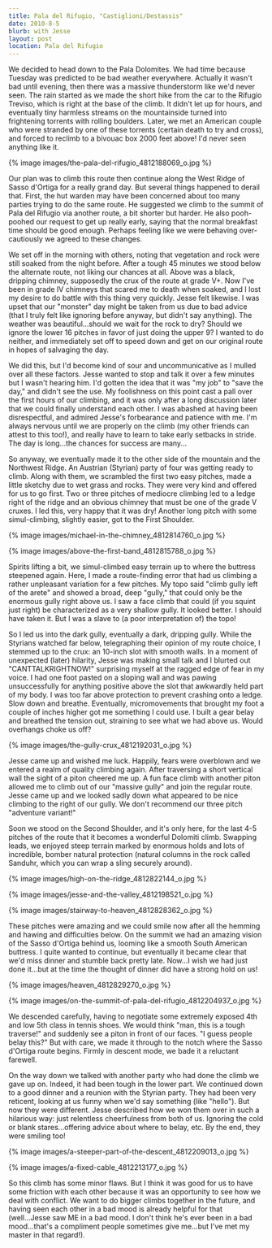 ```yaml
---
title: Pala del Rifugio, "Castiglioni/Destassis"
date: 2010-8-5
blurb: with Jesse
layout: post
location: Pala del Rifugio
---
```


We decided to head down to the Pala Dolomites. We had time because Tuesday
was predicted to be bad weather everywhere. Actually it wasn't bad until
evening, then there was a massive thunderstorm like we'd never seen. The
rain started as we made the short hike from the car to the Rifugio Treviso,
which is right at the base of the climb. It didn't let up for hours, and
eventually tiny harmless streams on the mountainside turned into frightening
torrents with rolling boulders. Later, we met an American couple who were
stranded by one of these torrents (certain death to try and cross), and
forced to reclimb to a bivouac box 2000 feet above! I'd never seen anything
like it.
  
  
{% image images/the-pala-del-rifugio_4812188069_o.jpg %}
  
  
Our plan was to climb this route then continue along the West Ridge of
Sasso d'Ortiga for a really grand day. But several things happened to derail
that. First, the hut warden may have been concerned about too many parties
trying to do the same route. He suggested we climb to the summit of Pala
del Rifugio via another route, a bit shorter but harder. He also pooh-poohed
our request to get up really early, saying that the normal breakfast time
should be good enough. Perhaps feeling like we were behaving over-cautiously
we agreed to these changes.
  
  
We set off in the morning with others, noting that vegetation and rock
were still soaked from the night before. After a tough 45 minutes we stood
below the alternate route, not liking our chances at all. Above was a black,
dripping chimney, supposedly the crux of the route at grade V+. Now I've
been in grade IV chimneys that scared me to death when soaked, and I lost
my desire to do battle with this thing very quickly. Jesse felt likewise.
I was upset that our "monster" day might be taken from us due to bad advice
(that I truly felt like ignoring before anyway, but didn't say anything).
The weather was beautiful...should we wait for the rock to dry? Should
we ignore the lower 16 pitches in favor of just doing the upper 9? I wanted
to do neither, and immediately set off to speed down and get on our original
route in hopes of salvaging the day.
  
  
We did this, but I'd become kind of sour and uncommunicative as I mulled
over all these factors. Jesse wanted to stop and talk it over a few minutes
but I wasn't hearing him. I'd gotten the idea that it was "my job" to "save
the day," and didn't see the use. My foolishness on this point cast a pall
over the first hours of our climbing, and it was only after a long discussion
later that we could finally understand each other. I was abashed at having
been disrespectful, and admired Jesse's forbearance and patience with me.
I'm always nervous until we are properly on the climb (my other friends
can attest to this too!), and really have to learn to take early setbacks
in stride. The day is long...the chances for success are many...
  
  
So anyway, we eventually made it to the other side of the mountain and
the Northwest Ridge. An Austrian (Styrian) party of four was getting ready
to climb. Along with them, we scrambled the first two easy pitches, made
a little sketchy due to wet grass and rocks. They were very kind and offered
for us to go first. Two or three pitches of mediocre climbing led to a
ledge right of the ridge and an obvious chimney that must be one of the
grade V cruxes. I led this, very happy that it was dry! Another long pitch
with some simul-climbing, slightly easier, got to the First Shoulder.
  
  
{% image images/michael-in-the-chimney_4812814760_o.jpg %}
  
{% image images/above-the-first-band_4812815788_o.jpg %}
  
  
Spirits lifting a bit, we simul-climbed easy terrain up to where the buttress
steepened again. Here, I made a route-finding error that had us climbing
a rather unpleasant variation for a few pitches. My topo said "climb gully
left of the arete" and showed a broad, deep "gully," that could only be
the enormous gully right above us. I saw a face climb that could (if you
squint just right) be characterized as a very shallow gully. It looked
better. I should have taken it. But I was a slave to (a poor interpretation
of) the topo!
  
  
So I led us into the dark gully, eventually a dark, dripping gully. While
the Styrians watched far below, telegraphing their opinion of my route
choice, I stemmed up to the crux: an 10-inch slot with smooth walls. In
a moment of unexpected (later) hilarity, Jesse was making small talk and
I blurted out "CANTTALKRIGHTNOW!" surprising myself at the ragged edge
of fear in my voice. I had one foot pasted on a sloping wall and was pawing
unsuccessfully for anything positive above the slot that awkwardly held
part of my body. I was too far above protection to prevent crashing onto
a ledge. Slow down and breathe. Eventually, micromovements that brought
my foot a couple of inches higher got me something I could use. I built
a gear belay and breathed the tension out, straining to see what we had
above us. Would overhangs choke us off?
  
  
{% image images/the-gully-crux_4812192031_o.jpg %}
  
  
Jesse came up and wished me luck. Happily, fears were overblown and we
entered a realm of quality climbing again. After traversing a short vertical
wall the sight of a piton cheered me up. A fun face climb with another
piton allowed me to climb out of our "massive gully" and join the regular
route. Jesse came up and we looked sadly down what appeared to be nice
climbing to the right of our gully. We don't recommend our three pitch
"adventure variant!"
  
  
Soon we stood on the Second Shoulder, and it's only here, for the last
4-5 pitches of the route that it becomes a wonderful Dolomiti climb. Swapping
leads, we enjoyed steep terrain marked by enormous holds and lots of incredible,
bomber natural protection (natural columns in the rock called Sanduhr,
which you can wrap a sling securely around).
  
  
{% image images/high-on-the-ridge_4812822144_o.jpg %}
  
{% image images/jesse-and-the-valley_4812198521_o.jpg %}
  
{% image images/stairway-to-heaven_4812828362_o.jpg %}
  
  
These pitches were amazing and we could smile now after all the hemming
and hawing and difficulties below. On the summit we had an amazing vision
of the Sasso d'Ortiga behind us, looming like a smooth South American buttress.
I quite wanted to continue, but eventually it became clear that we'd miss
dinner and stumble back pretty late. Now...I wish we had just done it...but
at the time the thought of dinner did have a strong hold on us!
  
  
{% image images/heaven_4812829270_o.jpg %}
  
{% image images/on-the-summit-of-pala-del-rifugio_4812204937_o.jpg %}
  
  
We descended carefully, having to negotiate some extremely exposed 4th
and low 5th class in tennis shoes. We would think "man, this is a tough
traverse!" and suddenly see a piton in front of our faces. "I guess people
belay this?" But with care, we made it through to the notch where the Sasso
d'Ortiga route begins. Firmly in descent mode, we bade it a reluctant farewell.
  
  
On the way down we talked with another party who had done the climb we
gave up on. Indeed, it had been tough in the lower part. We continued down
to a good dinner and a reunion with the Styrian party. They had been very
reticent, looking at us funny when we'd say something (like "hello"). But
now they were different. Jesse described how we won them over in such a
hilarious way: just relentless cheerfulness from both of us. Ignoring the
cold or blank stares...offering advice about where to belay, etc. By the
end, they were smiling too!
  
  
{% image images/a-steeper-part-of-the-descent_4812209013_o.jpg %}
  
{% image images/a-fixed-cable_4812213177_o.jpg %}
  
  
So this climb has some minor flaws. But I think it was good for us to
have some friction with each other because it was an opportunity to see
how we deal with conflict. We want to do bigger climbs together in the
future, and having seen each other in a bad mood is already helpful for
that (well...Jesse saw ME in a bad mood. I don't think he's ever been in
a bad mood...that's a compliment people sometimes give me...but I've met
my master in that regard!).
